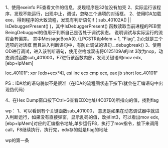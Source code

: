 1、使用exeinfo PE查看文件的信息，发现程序是32位没有加壳
2、实际运行该程序，发现不能运行，出现中止，调试，忽略三个选项的对话框。
2、使用IDA加载exe，得到程序的大致流程，发现有判断语句if ( sub_40102A() || IsDebuggerPresent() )，其中IsDebuggerPresent() 函数读取当前进程的PEB里BeingDebugged的值用于判断自己是否处于调试状态。
说明调试与实际运行的流程会有偏差。
其中MessageBoxA(0, (LPCSTR)lpMem + 1, "Flag", 2u);就是三个选项的对话框
而且进入判断语句中，有防止调试的语句__debugbreak()
3、使用OD进行调试，进入该判断语句，使用空格或双击将0125109A的int 3改为nop，动态调试函数sub_401000，F7进行该函数内部，发现关键语句mov edx, [ebp+lpMem]

loc_40101F:
xor     [edx+ecx*4], esi
inc     ecx
cmp     ecx, eax
jb      short loc_40101F

PS：IDA给的语句貌似不是很准（在IDA的流程图状态下按下/就会在汇编语句中出现伪代码）

4、在Hex Dump窗口按下Ctrl+G查看EDX地址(4C07E0)所指向的值，找到flag


wp：
1、可以看到有个关键函数sub_401000， 意思是如果在动态调试器中就进入判断运行，如果没有直接弹窗，显示乱码的值，改掉int3，可以看出mov edx,[ebp+lpMem]对应的汇编指令地址,单步运行F8，执行了mov指令，接下来调用call，F8继续执行，执行完，edx存的就是flag的地址

wp的第一条
